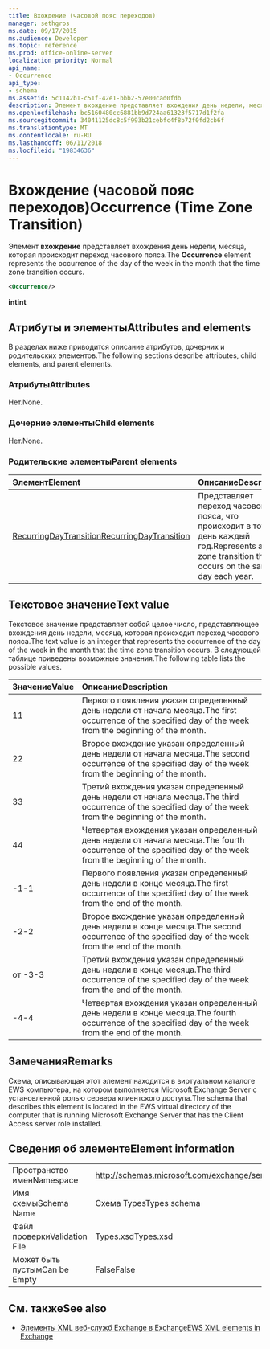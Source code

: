 ```yaml
---
title: Вхождение (часовой пояс переходов)
manager: sethgros
ms.date: 09/17/2015
ms.audience: Developer
ms.topic: reference
ms.prod: office-online-server
localization_priority: Normal
api_name:
- Occurrence
api_type:
- schema
ms.assetid: 5c1142b1-c51f-42e1-bbb2-57e00cad0fdb
description: Элемент вхождение представляет вхождения день недели, месяца, которая происходит переход часового пояса.
ms.openlocfilehash: bc5160480cc6881bb9d724aa61323f5717d1f2fa
ms.sourcegitcommit: 34041125dc8c5f993b21cebfc4f8b72f0fd2cb6f
ms.translationtype: MT
ms.contentlocale: ru-RU
ms.lasthandoff: 06/11/2018
ms.locfileid: "19834636"
---
```

# <a name="occurrence-time-zone-transition"></a><span data-ttu-id="25738-103">Вхождение (часовой пояс переходов)</span><span class="sxs-lookup"><span data-stu-id="25738-103">Occurrence (Time Zone Transition)</span></span>

<span data-ttu-id="25738-104">Элемент **вхождение** представляет вхождения день недели, месяца, которая происходит переход часового пояса.</span><span class="sxs-lookup"><span data-stu-id="25738-104">The **Occurrence** element represents the occurrence of the day of the week in the month that the time zone transition occurs.</span></span> 
  
```xml
<Occurrence/>
```

<span data-ttu-id="25738-105">**int**</span><span class="sxs-lookup"><span data-stu-id="25738-105">**int**</span></span>

## <a name="attributes-and-elements"></a><span data-ttu-id="25738-106">Атрибуты и элементы</span><span class="sxs-lookup"><span data-stu-id="25738-106">Attributes and elements</span></span>

<span data-ttu-id="25738-107">В разделах ниже приводится описание атрибутов, дочерних и родительских элементов.</span><span class="sxs-lookup"><span data-stu-id="25738-107">The following sections describe attributes, child elements, and parent elements.</span></span>
  
### <a name="attributes"></a><span data-ttu-id="25738-108">Атрибуты</span><span class="sxs-lookup"><span data-stu-id="25738-108">Attributes</span></span>

<span data-ttu-id="25738-109">Нет.</span><span class="sxs-lookup"><span data-stu-id="25738-109">None.</span></span>
  
### <a name="child-elements"></a><span data-ttu-id="25738-110">Дочерние элементы</span><span class="sxs-lookup"><span data-stu-id="25738-110">Child elements</span></span>

<span data-ttu-id="25738-111">Нет.</span><span class="sxs-lookup"><span data-stu-id="25738-111">None.</span></span>
  
### <a name="parent-elements"></a><span data-ttu-id="25738-112">Родительские элементы</span><span class="sxs-lookup"><span data-stu-id="25738-112">Parent elements</span></span>

|<span data-ttu-id="25738-113">**Элемент**</span><span class="sxs-lookup"><span data-stu-id="25738-113">**Element**</span></span>|<span data-ttu-id="25738-114">**Описание**</span><span class="sxs-lookup"><span data-stu-id="25738-114">**Description**</span></span>|
|:-----|:-----|
|[<span data-ttu-id="25738-115">RecurringDayTransition</span><span class="sxs-lookup"><span data-stu-id="25738-115">RecurringDayTransition</span></span>](recurringdaytransition.md) <br/> |<span data-ttu-id="25738-116">Представляет переход часового пояса, что происходит в тот же день каждый год.</span><span class="sxs-lookup"><span data-stu-id="25738-116">Represents a time zone transition that occurs on the same day each year.</span></span>  <br/> |
   
## <a name="text-value"></a><span data-ttu-id="25738-117">Текстовое значение</span><span class="sxs-lookup"><span data-stu-id="25738-117">Text value</span></span>

<span data-ttu-id="25738-118">Текстовое значение представляет собой целое число, представляющее вхождения день недели, месяца, которая происходит переход часового пояса.</span><span class="sxs-lookup"><span data-stu-id="25738-118">The text value is an integer that represents the occurrence of the day of the week in the month that the time zone transition occurs.</span></span> <span data-ttu-id="25738-119">В следующей таблице приведены возможные значения.</span><span class="sxs-lookup"><span data-stu-id="25738-119">The following table lists the possible values.</span></span>
  
|<span data-ttu-id="25738-120">**Значение**</span><span class="sxs-lookup"><span data-stu-id="25738-120">**Value**</span></span>|<span data-ttu-id="25738-121">**Описание**</span><span class="sxs-lookup"><span data-stu-id="25738-121">**Description**</span></span>|
|:-----|:-----|
|<span data-ttu-id="25738-122">1</span><span class="sxs-lookup"><span data-stu-id="25738-122">1</span></span>  <br/> |<span data-ttu-id="25738-123">Первого появления указан определенный день недели от начала месяца.</span><span class="sxs-lookup"><span data-stu-id="25738-123">The first occurrence of the specified day of the week from the beginning of the month.</span></span>  <br/> |
|<span data-ttu-id="25738-124">2</span><span class="sxs-lookup"><span data-stu-id="25738-124">2</span></span>  <br/> |<span data-ttu-id="25738-125">Второе вхождение указан определенный день недели от начала месяца.</span><span class="sxs-lookup"><span data-stu-id="25738-125">The second occurrence of the specified day of the week from the beginning of the month.</span></span>  <br/> |
|<span data-ttu-id="25738-126">3</span><span class="sxs-lookup"><span data-stu-id="25738-126">3</span></span>  <br/> |<span data-ttu-id="25738-127">Третий вхождения указан определенный день недели от начала месяца.</span><span class="sxs-lookup"><span data-stu-id="25738-127">The third occurrence of the specified day of the week from the beginning of the month.</span></span>  <br/> |
|<span data-ttu-id="25738-128">4</span><span class="sxs-lookup"><span data-stu-id="25738-128">4</span></span>  <br/> |<span data-ttu-id="25738-129">Четвертая вхождения указан определенный день недели от начала месяца.</span><span class="sxs-lookup"><span data-stu-id="25738-129">The fourth occurrence of the specified day of the week from the beginning of the month.</span></span>  <br/> |
|<span data-ttu-id="25738-130">-1</span><span class="sxs-lookup"><span data-stu-id="25738-130">-1</span></span>  <br/> |<span data-ttu-id="25738-131">Первого появления указан определенный день недели в конце месяца.</span><span class="sxs-lookup"><span data-stu-id="25738-131">The first occurrence of the specified day of the week from the end of the month.</span></span>  <br/> |
|<span data-ttu-id="25738-132">-2</span><span class="sxs-lookup"><span data-stu-id="25738-132">-2</span></span>  <br/> |<span data-ttu-id="25738-133">Второе вхождение указан определенный день недели в конце месяца.</span><span class="sxs-lookup"><span data-stu-id="25738-133">The second occurrence of the specified day of the week from the end of the month.</span></span>  <br/> |
|<span data-ttu-id="25738-134">от -3</span><span class="sxs-lookup"><span data-stu-id="25738-134">-3</span></span>  <br/> |<span data-ttu-id="25738-135">Третий вхождения указан определенный день недели в конце месяца.</span><span class="sxs-lookup"><span data-stu-id="25738-135">The third occurrence of the specified day of the week from the end of the month.</span></span>  <br/> |
|<span data-ttu-id="25738-136">-4</span><span class="sxs-lookup"><span data-stu-id="25738-136">-4</span></span>  <br/> |<span data-ttu-id="25738-137">Четвертая вхождения указан определенный день недели в конце месяца.</span><span class="sxs-lookup"><span data-stu-id="25738-137">The fourth occurrence of the specified day of the week from the end of the month.</span></span>  <br/> |
   
## <a name="remarks"></a><span data-ttu-id="25738-138">Замечания</span><span class="sxs-lookup"><span data-stu-id="25738-138">Remarks</span></span>

<span data-ttu-id="25738-139">Схема, описывающая этот элемент находится в виртуальном каталоге EWS компьютера, на котором выполняется Microsoft Exchange Server с установленной ролью сервера клиентского доступа.</span><span class="sxs-lookup"><span data-stu-id="25738-139">The schema that describes this element is located in the EWS virtual directory of the computer that is running Microsoft Exchange Server that has the Client Access server role installed.</span></span>
  
## <a name="element-information"></a><span data-ttu-id="25738-140">Сведения об элементе</span><span class="sxs-lookup"><span data-stu-id="25738-140">Element information</span></span>

|||
|:-----|:-----|
|<span data-ttu-id="25738-141">Пространство имен</span><span class="sxs-lookup"><span data-stu-id="25738-141">Namespace</span></span>  <br/> |http://schemas.microsoft.com/exchange/services/2006/types  <br/> |
|<span data-ttu-id="25738-142">Имя схемы</span><span class="sxs-lookup"><span data-stu-id="25738-142">Schema Name</span></span>  <br/> |<span data-ttu-id="25738-143">Схема Types</span><span class="sxs-lookup"><span data-stu-id="25738-143">Types schema</span></span>  <br/> |
|<span data-ttu-id="25738-144">Файл проверки</span><span class="sxs-lookup"><span data-stu-id="25738-144">Validation File</span></span>  <br/> |<span data-ttu-id="25738-145">Types.xsd</span><span class="sxs-lookup"><span data-stu-id="25738-145">Types.xsd</span></span>  <br/> |
|<span data-ttu-id="25738-146">Может быть пустым</span><span class="sxs-lookup"><span data-stu-id="25738-146">Can be Empty</span></span>  <br/> |<span data-ttu-id="25738-147">False</span><span class="sxs-lookup"><span data-stu-id="25738-147">False</span></span>  <br/> |
   
## <a name="see-also"></a><span data-ttu-id="25738-148">См. также</span><span class="sxs-lookup"><span data-stu-id="25738-148">See also</span></span>

- [<span data-ttu-id="25738-149">Элементы XML веб-служб Exchange в Exchange</span><span class="sxs-lookup"><span data-stu-id="25738-149">EWS XML elements in Exchange</span></span>](ews-xml-elements-in-exchange.md)

